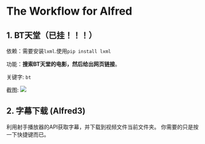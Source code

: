 # The Workflow for Alfred

## 1. BT天堂（已挂！！！）


依赖：需要安装`lxml`.使用`pip install lxml`

功能：**搜索BT天堂的电影，然后给出网页链接**。

关键字: `bt`

截图: 
![](http://vaayne.b0.upaiyun.com/img/workflow.png)



## 2. 字幕下载 (Alfred3)

利用射手播放器的API获取字幕，并下载到视频文件当前文件夹。
你需要的只是按一下快捷键而已。
